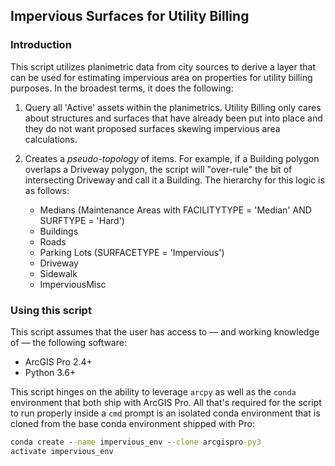 ## Impervious Surfaces for Utility Billing

### Introduction

This script utilizes planimetric data from city sources to derive a layer that can be used for estimating impervious area on properties for utility billing purposes. In the broadest terms, it does the following:

1. Query all 'Active' assets within the planimetrics. Utility Billing only cares about structures and surfaces that have already been put into place and they do not want proposed surfaces skewing impervious area calculations.

2. Creates a *pseudo-topology* of items. For example, if a Building polygon overlaps a Driveway polygon, the script will "over-rule" the bit of intersecting Driveway and call it a Building. The hierarchy for this logic is as follows:

    - Medians (Maintenance Areas with FACILITYTYPE = 'Median' AND SURFTYPE = 'Hard')
    - Buildings
    - Roads
    - Parking Lots (SURFACETYPE = 'Impervious')
    - Driveway
    - Sidewalk
    - ImperviousMisc

### Using this script

This script assumes that the user has access to &mdash; and working knowledge of &mdash; the following software:

- ArcGIS Pro 2.4+
- Python 3.6+

This script hinges on the ability to leverage `arcpy` as well as the `conda` environment that both ship with ArcGIS Pro. All that's required for the script to run properly inside a `cmd` prompt is an isolated conda environment that is cloned from the base conda environment shipped with Pro:

```cmd
conda create --name impervious_env --clone arcgispro-py3
activate impervious_env
```
